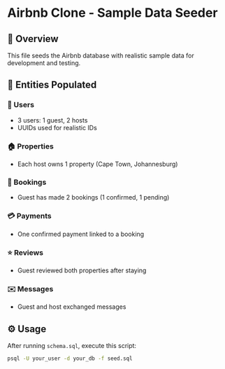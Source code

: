 # Airbnb Clone - Sample Data Seeder

## 📝 Overview

This file seeds the Airbnb database with realistic sample data for development and testing.

## 🧩 Entities Populated

### 👤 Users
- 3 users: 1 guest, 2 hosts
- UUIDs used for realistic IDs

### 🏠 Properties
- Each host owns 1 property (Cape Town, Johannesburg)

### 📅 Bookings
- Guest has made 2 bookings (1 confirmed, 1 pending)

### 💳 Payments
- One confirmed payment linked to a booking

### ⭐ Reviews
- Guest reviewed both properties after staying

### ✉️ Messages
- Guest and host exchanged messages

## ⚙️ Usage

After running `schema.sql`, execute this script:
```bash
psql -U your_user -d your_db -f seed.sql
